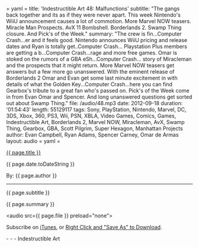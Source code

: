 = yaml =
title: 'Indestructible Art 48: Malfunctions'
subtitle: "The gangs back together and its as if they were never apart. This week Nintendo's WiiU announcement causes a lot of commotion. More Marvel NOW teasers. Miracle Man Prospects. AvX 11 Bombshell. Borderlands 2. Swamp Thing closure. And Pick's of the Week."
summary: "The crew is fin...Computer Crash...er and it feels good. Nintendo announces WiiU pricing and release dates and Ryan is totally get..Computer Crash... Playstation Plus members are getting a b...Computer Crash...rage and more free games. Omar is stoked on the rumors of a GBA eSh...Computer Crash... story of Miracleman and the prospects that it might return. More Marvel NOW teasers get answers but a few more go unanswered. With the eminent release of Borderlands 2 Omar and Evan get some last minute excitement in with details of what the Golden Key...Computer Crash...here you can find Gearbox's tribute to a great fan who's passed on. Pick's of the Week come in from Evan Omar and Spencer. And long unanswered questions get sorted out about Swamp Thing."
file: /audio/48.mp3
date: 2012-09-18
duration: '01:54:43'
length: 55129117
tags: Sony, PlayStation, Nintendo, Marvel, DC, 3DS, Xbox, 360, PS3, Wii, PSN, XBLA, Video Games, Comics, Games, Indestructible Art, Borderlands 2, Marvel NOW, Miracleman, AvX, Swamp Thing, Gearbox, GBA, Scott Pilgrim, Super Hexagon, Manhattan Projects
author: Evan Campbell, Ryan Adams, Spencer Carney, Omar de Armas
layout: audio
= yaml =

<a href="{{ page.url }}" class='postTitleLink'><p class='postTitle'>{{ page.title }}</p></a>
<p class='postPublished'>{{ page.date.toDateString }}</p>
<p class='postAuthor'>By: {{ page.author }}</p>
<hr>
<p class='podcastSummary'>{{ page.subtitle }}</p>

<p class='podcastSummary'>{{ page.summary }}</p>

<audio src={{ page.file }} preload="none"></audio>
<p class='subLinks'>Subscribe on <a href='http://bit.ly/iapodcast'>iTunes</a>, or <a href={{ page.file }}>Right Click and "Save As" to Download</a>.</p>
- - -
Indestructible Art